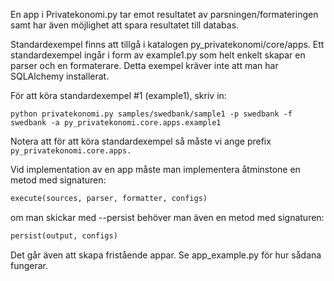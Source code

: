 En app i Privatekonomi.py tar emot resultatet av parsningen/formateringen samt har även möjlighet att spara resultatet till databas.

Standardexempel finns att tillgå i katalogen py_privatekonomi/core/apps.
Ett standardexempel ingår i form av example1.py som helt enkelt skapar en parser och en formaterare. Detta exempel kräver inte att man har SQLAlchemy installerat.

För att köra standardexempel #1 (example1), skriv in:

```
python privatekonomi.py samples/swedbank/sample1 -p swedbank -f swedbank -a py_privatekonomi.core.apps.example1
```

Notera att för att köra standardexempel så måste vi ange prefix `py_privatekonomi.core.apps.`

Vid implementation av en app måste man implementera åtminstone en metod med signaturen:
```python
execute(sources, parser, formatter, configs)
```

om man skickar med --persist behöver man även en metod med signaturen:
```python
persist(output, configs)
```

Det går även att skapa fristående appar. Se app_example.py för hur sådana fungerar.